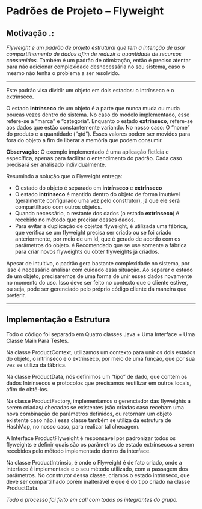 # Padrões de Projeto – Flyweight
 
## Motivação .:
 
*Flyweight é um padrão de projeto estrutural que tem a intenção de usar compartilhamento de dados afim de reduzir a quantidade de recursos consumidos.*
Também é um padrão de otimização, então é preciso atentar para não adicionar complexidade desnecessária no seu sistema, caso o mesmo não tenha o problema a ser resolvido.
 
---
Este padrão visa dividir um objeto em dois estados: o intrínseco e o extrínseco.
 
O estado **intrínseco** de um objeto é a parte que nunca muda ou muda poucas vezes dentro do sistema. No caso do modelo implementado, esse refere-se à “marca” e “categoria”.
Enquanto o estado **extrínseco**, refere-se aos dados que estão constantemente variando. No nosso caso: O “nome” do produto e a quantidade (“qtd”). Esses valores podem ser movidos para fora do objeto a fim de liberar a memória que podem consumir.
 
**Observação:** O exemplo implementado é uma aplicação fictícia e específica, apenas para facilitar o entendimento do padrão. Cada caso precisará ser analisado individualmente.
 
Resumindo a solução que o Flyweight entrega: 
- O estado do objeto é separado em **intrínseco** e **extrínseco**
- O estado **intrínseco** é mantido dentro do objeto de forma imutável (geralmente configurado uma vez pelo construtor), já que ele será compartilhado com outros objetos.
- Quando necessário, o restante dos dados (o estado **extrínseco**) é recebido no método que precisar desses dados.
- Para evitar a duplicação de objetos flyweight, é utilizada uma fábrica, que verifica se um flyweight precisa ser criado ou se foi criado anteriormente, por meio de um Id, que é gerado de acordo com os parâmetros do objeto. é Recomendado que se use somente a fábrica para criar novos flyweights ou obter flyweights já criados. 
 
Apesar de intuitivo, o padrão gera bastante complexidade no sistema, por isso é necessário analisar com cuidado essa situação. Ao separar o estado de um objeto, precisaremos de uma forma de unir esses dados novamente no momento do uso. Isso deve ser feito no contexto que o cliente estiver, ou seja, pode ser gerenciado pelo próprio código cliente da maneira que preferir.
 
 
---
 

## Implementação e Estrutura


 Todo o código foi separado em Quatro classes Java + Uma Interface +  Uma Classe Main Para Testes.

 Na classe ProductContext, utilizamos um contexto para unir os dois estados do objeto, o intrínseco e o extrínseco, por meio de uma função, que por sua vez se utiliza da fábrica.

 Na classe ProductData, nós definimos um “tipo” de dado, que contém os dados Intrínsecos e protocolos que precisamos reutilizar em outros locais, afim de obtê-los. 

Na classe ProductFactory, implementamos o gerenciador das flyweights a serem criadas/ checadas se existentes (são criadas caso recebam uma nova combinação de parâmetros definidos, ou retornam um objeto existente caso não.) essa classe também se utiliza da estrutura de HashMap, no nosso caso, para realizar tal checagem.

A Interface ProductFlyweight é responsável por padronizar todos os flyweights e definir quais são os parâmetros de estado extrínsecos a serem recebidos pelo método implementado dentro da interface. 

Na classe ProductIntrinsic, é onde o Flyweight é de fato criado, onde a interface é implementada e o seu método utilizado, com a passagem dos parâmetros. No construtor dessa classe, criamos o estado intrínseco, que deve ser compartilhado porém inalterável e que é do tipo criado na classe ProductData. 


*Todo o processo foi feito em call com todos os integrantes do grupo.*
